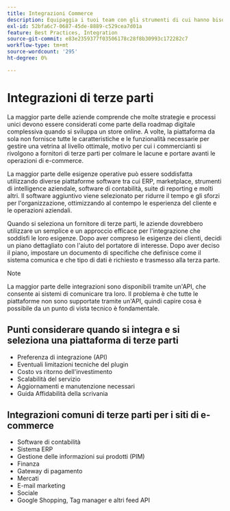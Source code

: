 ```yaml
---
title: Integrazioni Commerce
description: Equipaggia i tuoi team con gli strumenti di cui hanno bisogno per soddisfare i tuoi clienti e garantire operazioni quotidiane senza soluzione di continuità.
exl-id: 52bfa6c7-0687-45de-8889-c529cea7d01a
feature: Best Practices, Integration
source-git-commit: e83e2359377f03506178c28f8b30993c172282c7
workflow-type: tm+mt
source-wordcount: '295'
ht-degree: 0%

---
```


# Integrazioni di terze parti

La maggior parte delle aziende comprende che molte strategie e processi unici devono essere considerati come parte della roadmap digitale complessiva quando si sviluppa un store online. A volte, la piattaforma da sola non fornisce tutte le caratteristiche e le funzionalità necessarie per gestire una vetrina al livello ottimale, motivo per cui i commercianti si rivolgono a fornitori di terze parti per colmare le lacune e portare avanti le operazioni di e-commerce.

La maggior parte delle esigenze operative può essere soddisfatta utilizzando diverse piattaforme software tra cui ERP, marketplace, strumenti di intelligence aziendale, software di contabilità, suite di reporting e molti altri. Il software aggiuntivo viene selezionato per ridurre il tempo e gli sforzi per l&#39;organizzazione, ottimizzando al contempo le esperienza del cliente e le operazioni aziendali.

Quando si seleziona un fornitore di terze parti, le aziende dovrebbero utilizzare un semplice
e un approccio efficace per l&#39;integrazione che soddisfi le loro esigenze. Dopo aver compreso le esigenze dei clienti, decidi un piano dettagliato con l&#39;aiuto del portatore di interesse. Dopo aver deciso il piano, impostare un documento di specifiche che definisce come il sistema comunica e che tipo di dati è richiesto e trasmesso alla terza parte.

>[!NOTE]
>
>La maggior parte delle integrazioni sono disponibili tramite un&#39;API, che consente ai sistemi di comunicare tra loro. Il problema è che tutte le piattaforme non sono supportate tramite un&#39;API, quindi capire cosa è possibile da un punto di vista tecnico è fondamentale.

## Punti considerare quando si integra e si seleziona una piattaforma di terze parti

- Preferenza di integrazione (API)
- Eventuali limitazioni tecniche del plugin
- Costo vs ritorno dell&#39;investimento
- Scalabilità del servizio
- Aggiornamenti e manutenzione necessari
- Guida Affidabilità della scrivania

## Integrazioni comuni di terze parti per i siti di e-commerce

- Software di contabilità
- Sistema ERP
- Gestione delle informazioni sui prodotti (PIM)
- Finanza
- Gateway di pagamento
- Mercati
- E-mail marketing
- Sociale
- Google Shopping, Tag manager e altri feed API
